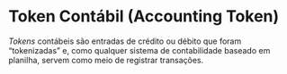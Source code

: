 # Token Contábil (Accounting Token)

_Tokens_ contábeis são entradas de crédito ou débito que foram “tokenizadas” e, como qualquer sistema de contabilidade baseado em planilha, servem como meio de registrar transações.
